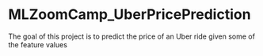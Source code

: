 # MLZoomCamp_UberPricePrediction
The goal of this project is to predict the price of an Uber ride given some of the feature values
